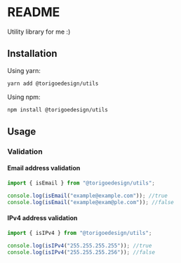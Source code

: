 # README

Utility library for me :)

## Installation

Using yarn:

```bash
yarn add @torigoedesign/utils
```

Using npm:

```bash
npm install @torigoedesign/utils
```

## Usage

### Validation

#### Email address validation

```typescript
import { isEmail } from "@torigoedesign/utils";

console.log(isEmail("example@example.com")); //true
console.log(isEmail("example@exam@ple.com")); //false
```

#### IPv4 address validation

```typescript
import { isIPv4 } from "@torigoedesign/utils";

console.log(isIPv4("255.255.255.255")); //true
console.log(isIPv4("255.255.255.256")); //false
```
